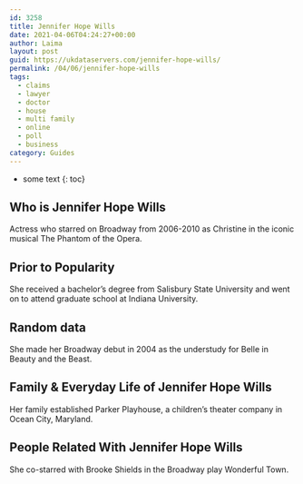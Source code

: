 ```yaml
---
id: 3258
title: Jennifer Hope Wills
date: 2021-04-06T04:24:27+00:00
author: Laima
layout: post
guid: https://ukdataservers.com/jennifer-hope-wills/
permalink: /04/06/jennifer-hope-wills
tags:
  - claims
  - lawyer
  - doctor
  - house
  - multi family
  - online
  - poll
  - business
category: Guides
---
```


* some text
{: toc}


## Who is Jennifer Hope Wills
                  
                  
                  
Actress who starred on Broadway from 2006-2010 as Christine in the iconic musical The Phantom of the Opera.
                  
              
            
              
            
                
                
                
## Prior to Popularity
                  
                  
                  
She received a bachelor&#8217;s degree from Salisbury State University and went on to attend graduate school at Indiana University.
                  
              
            
              
            
                
                
                
## Random data
                  
                  
                  
She made her Broadway debut in 2004 as the understudy for Belle in Beauty and the Beast.
                  
              
            
              
            
                
                
                
## Family & Everyday Life of Jennifer Hope Wills
                  
                  
                  
Her family established Parker Playhouse, a children&#8217;s theater company in Ocean City, Maryland.
                  
              
            
              
            
                
                
                
## People Related With Jennifer Hope Wills
                  
                  
                  
She co-starred with Brooke Shields in the Broadway play Wonderful Town.
                  
              
            
              
            
                
              
            
              
              
            
            
              
            
          
          
          